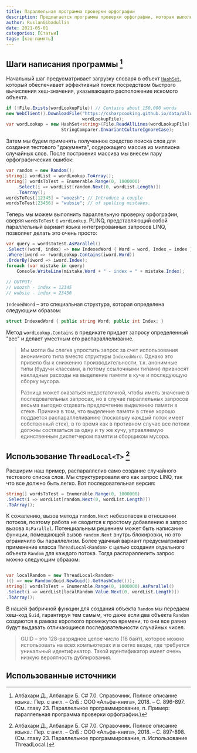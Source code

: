 ```yaml
---
title: Параллельная программа проверки орфографии
description: Предлагается программа проверки орфографии, которая выполняется быстро для документов большого объема за счет использования всех свободных процессорных ядер. 
author: RuslanGibadullin
date: 2021-05-01
categories: [Статьи]
tags: [кэш-память]
---
```


## Шаги написания программы [^1]

Начальный шаг предусматривает загрузку словаря в объект [`HashSet`](https://github.com/microsoft/referencesource/blob/master/System.Core/System/Collections/Generic/HashSet.cs), который обеспечивает эффективный поиск посредством быстрого вычисления хеш-значения, указывающего расположение искомого объекта.

```csharp
if (!File.Exists(wordLookupFile)) // Contains about 150,000 words
new WebClient().DownloadFile("https://csharpcooking.github.io/data/allwords.txt", 
							 wordLookupFile);
var wordLookup = new HashSet<string>(File.ReadAllLines(wordLookupFile),
				     StringComparer.InvariantCultureIgnoreCase);
```

Затем мы будем применять полученное средство поиска слов для создания тестового "документа", содержащего массив из миллиона случайных слов. После построения массива мы внесем пару орфографических ошибок:

```csharp
var random = new Random();
string[] wordList = wordLookup.ToArray();
string[] wordsToTest = Enumerable.Range(0, 1000000)
	.Select(i => wordList[random.Next(0, wordList.Length)])
	.ToArray();
wordsToTest[12345] = "woozsh"; // Introduce a couple
wordsToTest[23456] = "wubsie"; // of spelling mistakes.
```

Теперь мы можем выполнить параллельную проверку орфографии, сверяя `wordsToTest` с `wordLookup`. PLINQ, представляющий собой параллельный вариант языка интегрированных запросов LINQ, позволяет делать это очень просто:

```csharp
var query = wordsToTest.AsParallel()
.Select((word, index) => new IndexedWord { Word = word, Index = index })
.Where(iword => !wordLookup.Contains(iword.Word))
.OrderBy(iword => iword.Index);
foreach (var mistake in query)
	Console.WriteLine(mistake.Word + " - index = " + mistake.Index);
	
// OUTPUT:
// woozsh - index = 12345
// wubsie - index = 23456
```

`IndexedWord` – это специальная структура, которая определена следующим образом:

```csharp
struct IndexedWord { public string Word; public int Index; }
```

Метод `wordLookup.Contains` в предикате придает запросу определенный "вес" и делает уместным его распараллеливание.

> Мы могли бы слегка упростить запрос за счет использования анонимного типа вместо структуры `IndexedWord`. Однако это привело бы к снижению производительности, т.к. анонимные типы (будучи классами, а потому ссылочными типами) привносят накладные расходы на выделение памяти в куче и последующую сборку мусора. 
> 
> Разница может оказаться недостаточной, чтобы иметь значение в последовательных запросах, но в случае параллельных запросов весьма выгодно отдавать предпочтение выделению памяти в стеке. Причина в том, что выделение памяти в стеке хорошо поддается распараллеливанию (поскольку каждый поток имеет собственный стек), в то время как в противном случае все потоки должны состязаться за одну и ту же кучу, управляемую единственным диспетчером памяти и сборщиком мусора.

## Использование `ThreadLocal<T>` [^2]

Расширим наш пример, распараллелив само создание случайного тестового списка слов. Мы структурировали его как запрос LINQ, так что все должно быть легко. Вот последовательная версия:

```csharp
string[] wordsToTest = Enumerable.Range(0, 1000000)
.Select(i => wordList[random.Next(0, wordList.Length)])
.ToArray();
```

К сожалению, вызов метода `random.Next` небезопасен в отношении потоков, поэтому работа не сводится к простому добавлению в запрос вызова `AsParallel`. Потенциальным решением может быть написание функции, помещающей вызов `random.Next` внутрь блокировки, но это ограничило бы параллелизм. Более удачный вариант предусматривает применение класса `ThreadLocal<Random>` с целью создания отдельного объекта `Random` для каждого потока. Тогда распараллелить запрос можно следующим образом:

```csharp

var localRandom = new ThreadLocal<Random>
(() => new Random(Guid.NewGuid().GetHashCode()));
string[] wordsToTest = Enumerable.Range(0, 1000000).AsParallel()
.Select(i => wordList[localRandom.Value.Next(0, wordList.Length)])
.ToArray();
```

В нашей фабричной функции для создания объекта `Random` мы передаем хеш-код `Guid`, гарантируя тем самым, что даже если два объекта `Random` создаются в рамках короткого промежутка времени, то они все равно будут выдавать отличающиеся последовательности случайных чисел.

> GUID – это 128-разрядное целое число (16 байт), которое можно использовать на всех компьютерах и в сетях везде, где требуется уникальный идентификатор. Такой идентификатор имеет очень низкую вероятность дублирования.

## Использованные источники

[^1]: Албахари Д., Албахари Б. C# 7.0. Справочник. Полное описание языка.: Пер. с англ. – СпБ.: ООО «Альфа-книга», 2018. – С. 896-897. (См. главу 23. Параллельное программирование, п. Пример: параллельная программа проверки орфографии.)

[^2]: Албахари Д., Албахари Б. C# 7.0. Справочник. Полное описание языка.: Пер. с англ. – СпБ.: ООО «Альфа-книга», 2018. – С. 897-898. (См. главу 23. Параллельное программирование, п. Использование ThreadLocal.)
